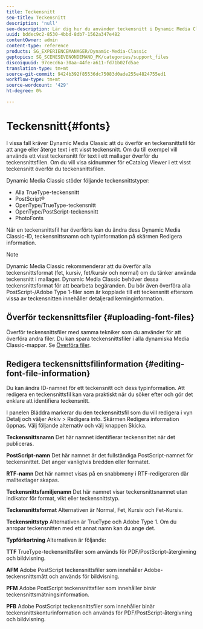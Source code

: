 ```yaml
---
title: Teckensnitt
seo-title: Teckensnitt
description: 'null'
seo-description: Lär dig hur du använder teckensnitt i Dynamic Media Classic.
uuid: bddec9c2-8530-4bbd-8db7-1562a347e482
contentOwner: admin
content-type: reference
products: SG_EXPERIENCEMANAGER/Dynamic-Media-Classic
geptopics: SG_SCENESEVENONDEMAND_PK/categories/support_files
discoiquuid: 97cecd6a-30aa-44fe-a611-fd71b02fd5ae
translation-type: tm+mt
source-git-commit: 9424b392f85536dc75083d0ade255e4824755ed1
workflow-type: tm+mt
source-wordcount: '429'
ht-degree: 0%

---
```



# Teckensnitt{#fonts}

I vissa fall kräver Dynamic Media Classic att du överför en teckensnittsfil för att ange eller återge text i ett visst teckensnitt. Om du till exempel vill använda ett visst teckensnitt för text i ett mallager överför du teckensnittsfilen. Om du vill visa sidnummer för eCatalog Viewer i ett visst teckensnitt överför du teckensnittsfilen.

Dynamic Media Classic stöder följande teckensnittstyper:

* Alla TrueType-teckensnitt
* PostScript®
* OpenType/TrueType-teckensnitt
* OpenType/PostScript-teckensnitt
* PhotoFonts

När en teckensnittsfil har överförts kan du ändra dess Dynamic Media Classic-ID, teckensnittsnamn och typinformation på skärmen Redigera information.

>[!NOTE]
>
>Dynamic Media Classic rekommenderar att du överför alla teckensnittsformat (fet, kursiv, fet/kursiv och normal) om du tänker använda teckensnitt i mallager. Dynamic Media Classic behöver dessa teckensnittsformat för att bearbeta begäranden. Du bör även överföra alla PostScript-/Adobe Type 1-filer som är kopplade till ett teckensnitt eftersom vissa av teckensnitten innehåller detaljerad kerninginformation.

## Överför teckensnittsfiler {#uploading-font-files}

Överför teckensnittsfiler med samma tekniker som du använder för att överföra andra filer. Du kan spara teckensnittsfiler i alla dynamiska Media Classic-mappar. Se [Överföra filer](uploading-files.md#uploading_your_files).

## Redigera teckensnittsfilinformation {#editing-font-file-information}

Du kan ändra ID-namnet för ett teckensnitt och dess typinformation. Att redigera en teckensnittsfil kan vara praktiskt när du söker efter och gör det enklare att identifiera teckensnitt.

I panelen Bläddra markerar du den teckensnittsfil som du vill redigera i vyn Detalj och väljer Arkiv > Redigera info. Skärmen Redigera information öppnas. Välj följande alternativ och välj knappen Skicka.

**Teckensnittsnamn** Det här namnet identifierar teckensnittet när det publiceras.

**PostScript-namn** Det här namnet är det fullständiga PostScript-namnet för teckensnittet. Det anger vanligtvis bredden eller formatet.

**RTF-namn** Det här namnet visas på en snabbmeny i RTF-redigeraren där malltextlager skapas.

**Teckensnittsfamiljenamn** Det här namnet visar teckensnittsnamnet utan indikator för format, vikt eller teckensnittstyp.

**Teckensnittsformat** Alternativen är Normal, Fet, Kursiv och Fet-Kursiv.

**Teckensnittstyp** Alternativen är TrueType och Adobe Type 1. Om du anropar teckensnitten med ett annat namn kan du ange det.

**Typförkortning** Alternativen är följande:

**TTF** TrueType-teckensnittsfiler som används för PDF/PostScript-återgivning och bildvisning.

**AFM** Adobe PostScript teckensnittsfiler som innehåller Adobe-teckensnittsmått och används för bildvisning.

**PFM** Adobe PostScript teckensnittsfiler som innehåller binär teckensnittsmätningsinformation.

**PFB** Adobe PostScript teckensnittsfiler som innehåller binär teckensnittskonturinformation och används för PDF/PostScript-återgivning och bildvisning.

